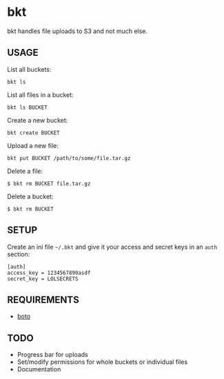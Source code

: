 bkt
===

bkt handles file uploads to S3 and not much else.



USAGE
-----

List all buckets:

    bkt ls


List all files in a bucket:

    bkt ls BUCKET


Create a new bucket:

    bkt create BUCKET


Upload a new file:

    bkt put BUCKET /path/to/some/file.tar.gz


Delete a file:

    $ bkt rm BUCKET file.tar.gz


Delete a bucket:

    $ bkt rm BUCKET


SETUP
-----

Create an ini file `~/.bkt` and give it your access and secret
keys in an `auth` section:

    [auth]
    access_key = 1234567890asdf
    secret_key = LOLSECRETS



REQUIREMENTS
------------

* [boto](http://boto.cloudhackers.com/)



TODO
----

* Progress bar for uploads
* Set/modify permissions for whole buckets or individual files
* Documentation

